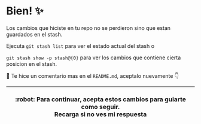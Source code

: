 # Bien! :sparkles:
Los cambios que hiciste en tu repo no se perdieron sino que estan guardados en el stash.

Ejecuta `git stash list` para ver el estado actual del stash o 

`git stash show -p stash@{0}` para ver los cambios que contiene cierta posicion en el stash.

:robot: Te hice un comentario mas en el `README.md`, aceptalo nuevamente :point_down:

<hr>
<h3 align="center"> :robot: Para continuar, acepta estos cambios para guiarte como seguir. <br> Recarga si no ves mi respuesta </h3>